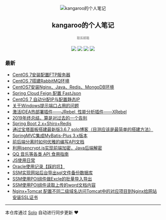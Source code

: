 <p align="center"><img alt="kangaroo的个人笔记" src="https://img.hacpai.com/avatar/1525954222365_1570758095941.png"></p><h2 align="center">
kangaroo的个人笔记
</h2>

<h4 align="center"><a target="_blank" href="http://mail.qq.com/cgi-bin/qm_share?t=qm_mailme&email=_ZKYl56Yi5aWyMjLy7mIiNealpQ" style="text-decoration:none;font-size:10px;color:rgba(0,0,0,0.38);">联系邮箱</a></h4>
<p align="center"><a title="kangaroo的个人笔记" target="_blank" href="https://github.com/kangaroo1122/solo-blog"><img src="https://img.shields.io/github/last-commit/kangaroo1122/solo-blog.svg?style=flat-square&color=FF9900"></a>
<a title="GitHub repo size in bytes" target="_blank" href="https://github.com/kangaroo1122/solo-blog"><img src="https://img.shields.io/github/repo-size/kangaroo1122/solo-blog.svg?style=flat-square"></a>
<a title="Solo Version" target="_blank" href="https://github.com/88250/solo/releases"><img src="https://img.shields.io/badge/solo-4.3.1-f1e05a.svg?style=flat-square&color=blueviolet"></a>
<a title="Hits" target="_blank" href="https://github.com/88250/hits"><img src="https://hits.b3log.org/kangaroo1122/solo-blog.svg"></a></p>

### 最新

* [CentOS 7安装配置FTP服务器](https://www.kangaroohy.com/articles/2020/11/13/1605236627778.html)
* [CentOS 7搭建RabbitMQ环境](https://www.kangaroohy.com/articles/2020/06/07/1591545309473.html)
* [CentOS7安装Nginx、Java、Redis、MongoDB环境](https://www.kangaroohy.com/articles/2020/04/27/1587989613155.html)
* [Spring Cloud Feign 配置 FastJson](https://www.kangaroohy.com/articles/2020/03/29/1585414815817.html)
* [CentOS 7 自动分配IP与配置静态IP](https://www.kangaroohy.com/articles/2020/03/24/1585042742381.html)
* [关于Windows提示端口占用的问题](https://www.kangaroohy.com/articles/2020/03/17/1584452722001.html)
* [激活IDEA热部署插件——JRebel, 性能分析插件——XRebel](https://www.kangaroohy.com/articles/2020/01/05/1578208394200.html)
* [2019年终总结，算是对过去的一个告别](https://www.kangaroohy.com/articles/2019/12/29/1577617948605.html)
* [Spring Boot 2.x+Shiro+Redis](https://www.kangaroohy.com/articles/2019/12/19/1576767517312.html)
* [通过宝塔面板搭建最新版3.6.7 solo博客（目测应该是最简单的搭建方法）](https://www.kangaroohy.com/articles/2019/11/20/1574235633965.html)
* [SpringMVC集成MyBatis-Plus 3.x版本](https://www.kangaroohy.com/articles/2019/11/18/1574088540500.html)
* [前后端分离时如何优雅的编写API文档](https://www.kangaroohy.com/articles/2019/10/25/1571976713269.html)
* [利用jsencrypt.js实现前端加密，Java后端解密](https://www.kangaroohy.com/articles/2019/09/26/1569510093673.html)
* [QQ 音乐等各类 API 食用指南](https://www.kangaroohy.com/articles/2019/09/17/1568720125758.html)
* [JS使用日常](https://www.kangaroohy.com/articles/2019/09/16/1568615794584.html)
* [Oracle使用记录【踩的坑】](https://www.kangaroohy.com/articles/2019/07/22/1563785773680.html)
* [SSM实现网站后台导出sql文件备份数据库](https://www.kangaroohy.com/articles/2019/04/27/1556340760118.html)
* [SSM使用POI组件做Excle的批量导入导出](https://www.kangaroohy.com/articles/2019/04/27/1556297068615.html)
* [SSM使用POI组件读取上传的word文档内容](https://www.kangaroohy.com/articles/2019/04/26/1556209854116.html)
* [Nginx+Tomcat 配置不同二级域名访问Tomcat中的对应项目到Nginx给网站安装SSL证书](https://www.kangaroohy.com/articles/2019/03/23/1553310633858.html)



---

本仓库通过 [Solo](https://github.com/88250/solo) 自动进行同步更新 ❤️ 